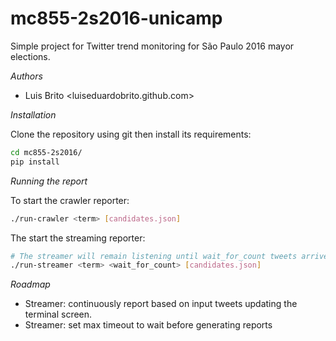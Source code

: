 mc855-2s2016-unicamp
====================

Simple project for Twitter trend monitoring for São Paulo 2016 mayor elections.

*Authors*
- Luis Brito <luiseduardobrito.github.com>

*Installation*

Clone the repository using git then install its requirements:
```sh
cd mc855-2s2016/
pip install
```

*Running the report*

To start the crawler reporter:
```sh
./run-crawler <term> [candidates.json]
```

The start the streaming reporter:
```sh
# The streamer will remain listening until wait_for_count tweets arrives with the supplied term.
./run-streamer <term> <wait_for_count> [candidates.json]
```

*Roadmap*

- Streamer: continuously report based on input tweets updating the terminal screen.
- Streamer: set max timeout to wait before generating reports